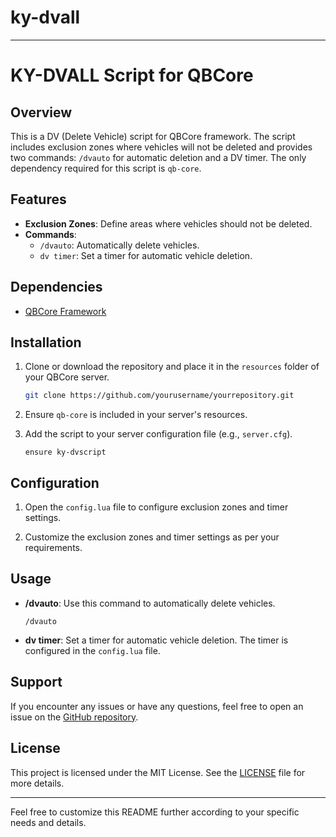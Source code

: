 # ky-dvall
---

# KY-DVALL Script for QBCore

## Overview

This is a DV (Delete Vehicle) script for QBCore framework. The script includes exclusion zones where vehicles will not be deleted and provides two commands: `/dvauto` for automatic deletion and a DV timer. The only dependency required for this script is `qb-core`.

## Features

- **Exclusion Zones**: Define areas where vehicles should not be deleted.
- **Commands**:
  - `/dvauto`: Automatically delete vehicles.
  - `dv timer`: Set a timer for automatic vehicle deletion.

## Dependencies

- [QBCore Framework](https://github.com/qbcore-framework/qb-core)

## Installation

1. Clone or download the repository and place it in the `resources` folder of your QBCore server.

    ```bash
    git clone https://github.com/yourusername/yourrepository.git
    ```

2. Ensure `qb-core` is included in your server's resources.

3. Add the script to your server configuration file (e.g., `server.cfg`).

    ```plaintext
    ensure ky-dvscript
    ```

## Configuration

1. Open the `config.lua` file to configure exclusion zones and timer settings.

2. Customize the exclusion zones and timer settings as per your requirements.

## Usage

- **/dvauto**: Use this command to automatically delete vehicles. 

    ```plaintext
    /dvauto
    ```

- **dv timer**: Set a timer for automatic vehicle deletion. The timer is configured in the `config.lua` file.

## Support

If you encounter any issues or have any questions, feel free to open an issue on the [GitHub repository](https://github.com/yourusername/yourrepository/issues).

## License

This project is licensed under the MIT License. See the [LICENSE](LICENSE) file for more details.

---

Feel free to customize this README further according to your specific needs and details.
